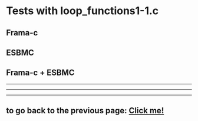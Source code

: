 # **Tests with loop_functions1-1.c**

## **Frama-c**

## **ESBMC**

## **Frama-c + ESBMC**
---

---

---

## to go back to the previous page: [Click me!](../../README.md)